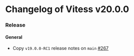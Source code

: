 # Changelog of Vitess v20.0.0

### Release 
#### General
 * Copy `v19.0.0-RC1` release notes on `main` [#267](https://github.com/frouioui/vitess/pull/267)


